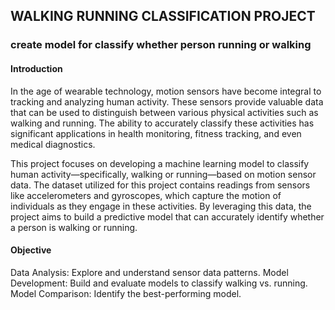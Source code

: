## WALKING RUNNING CLASSIFICATION PROJECT
### create model for classify whether person running or walking

#### Introduction
In the age of wearable technology, motion sensors have become integral to tracking and analyzing human activity. These sensors provide valuable data that can be used to distinguish between various physical activities such as walking and running. The ability to accurately classify these activities has significant applications in health monitoring, fitness tracking, and even medical diagnostics.

This project focuses on developing a machine learning model to classify human activity—specifically, walking or running—based on motion sensor data. The dataset utilized for this project contains readings from sensors like accelerometers and gyroscopes, which capture the motion of individuals as they engage in these activities. By leveraging this data, the project aims to build a predictive model that can accurately identify whether a person is walking or running.

#### Objective
Data Analysis: Explore and understand sensor data patterns.
Model Development: Build and evaluate models to classify walking vs. running.
Model Comparison: Identify the best-performing model.
